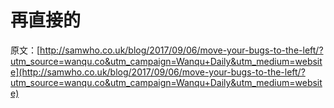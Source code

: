 # 再直接的

原文：[http://samwho.co.uk/blog/2017/09/06/move-your-bugs-to-the-left/?utm_source=wanqu.co&utm_campaign=Wanqu+Daily&utm_medium=website](http://samwho.co.uk/blog/2017/09/06/move-your-bugs-to-the-left/?utm_source=wanqu.co&utm_campaign=Wanqu+Daily&utm_medium=website)